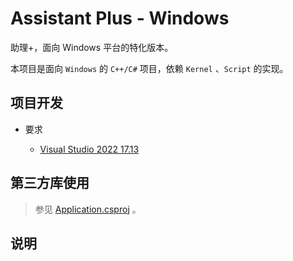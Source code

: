 # Assistant Plus - Windows

助理+，面向 Windows 平台的特化版本。

本项目是面向 `Windows` 的 `C++/C#` 项目，依赖 `Kernel` 、`Script` 的实现。

## 项目开发

* 要求
	
	* [Visual Studio 2022 17.13](https://visualstudio.microsoft.com/downloads/)

## 第三方库使用

> 参见 [Application.csproj](./Application/Application.csproj) 。

## 说明
